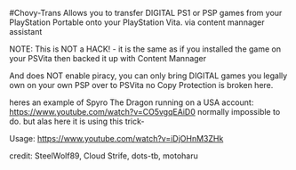 #Chovy-Trans
Allows you to transfer DIGITAL PS1 or PSP games from your PlayStation Portable onto your PlayStation Vita. via content mannager assistant

NOTE: This is NOT a HACK! - it is the same as if you installed the game on your PSVita then backed it up with Content Mannager

And does NOT enable piracy, you can only bring DIGITAL games you legally own on your own PSP over to PSVita no Copy Protection is broken here.

heres an example of Spyro The Dragon running on a USA account: https://www.youtube.com/watch?v=CO5vgqEAiD0
normally impossible to do. but alas here it is using this trick-

Usage: https://www.youtube.com/watch?v=iDjOHnM3ZHk

credit: SteelWolf89, Cloud Strife, dots-tb, motoharu
